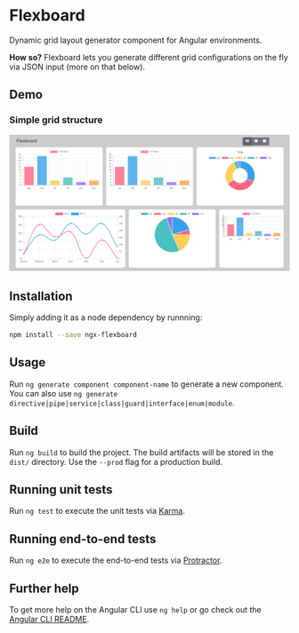 # Flexboard

Dynamic grid layout generator component for Angular environments.

**How so?** Flexboard lets you generate different grid configurations on the fly via JSON input (more on that below).

## Demo

### Simple grid structure

![simple grid](projects/ngx-flexboard-app/src/assets/Flexboard-demo-beta-2.png)

## Installation

Simply adding it as a node dependency by runnning:

```bash
npm install --save ngx-flexboard
```

## Usage

Run `ng generate component component-name` to generate a new component. You can also use `ng generate directive|pipe|service|class|guard|interface|enum|module`.

## Build

Run `ng build` to build the project. The build artifacts will be stored in the `dist/` directory. Use the `--prod` flag for a production build.

## Running unit tests

Run `ng test` to execute the unit tests via [Karma](https://karma-runner.github.io).

## Running end-to-end tests

Run `ng e2e` to execute the end-to-end tests via [Protractor](http://www.protractortest.org/).

## Further help

To get more help on the Angular CLI use `ng help` or go check out the [Angular CLI README](https://github.com/angular/angular-cli/blob/master/README.md).

